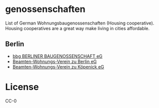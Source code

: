 # genossenschaften
List of German Wohnungsbaugenossenschaften (Housing cooperative). Housing cooperatives are a great way make living in cities affordable. 


## Berlin

* [bbg BERLINER BAUGENOSSENSCHAFT eG](http://bbg-eg.de/)
* [Beamten-Wohnungs-Verein zu Berlin eG](https://www.bwv-berlin.de/)
* [Beamten-Wohnungs-Verein zu Köpenick eG](https://www.bwv-zk.de/)

# License

CC-0
